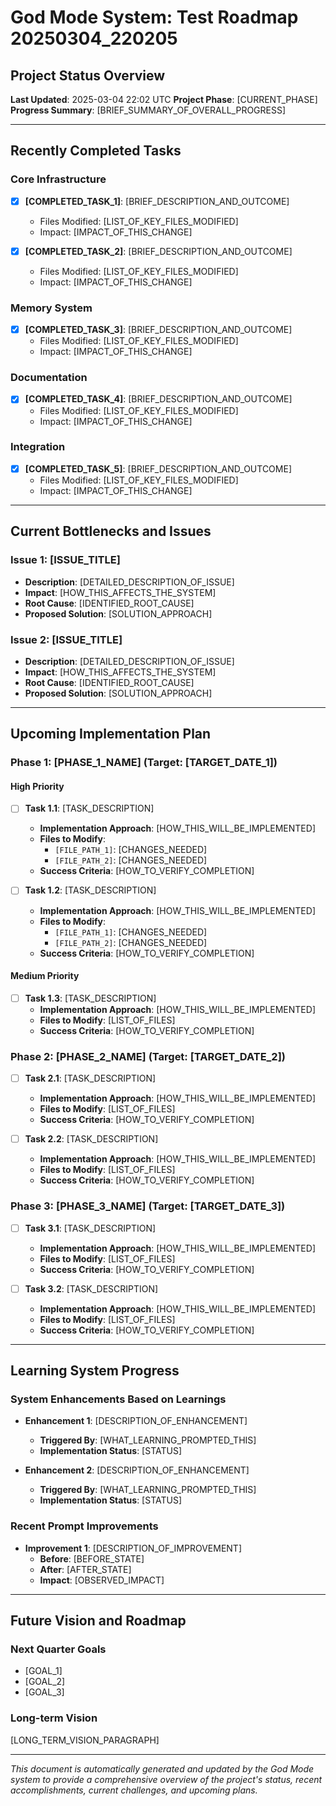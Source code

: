 # God Mode System: Test Roadmap 20250304_220205

## Project Status Overview

**Last Updated**: 2025-03-04 22:02 UTC
**Project Phase**: [CURRENT_PHASE]
**Progress Summary**: [BRIEF_SUMMARY_OF_OVERALL_PROGRESS]

---

## Recently Completed Tasks

### Core Infrastructure
- [x] **[COMPLETED_TASK_1]**: [BRIEF_DESCRIPTION_AND_OUTCOME]
  - Files Modified: [LIST_OF_KEY_FILES_MODIFIED]
  - Impact: [IMPACT_OF_THIS_CHANGE]

- [x] **[COMPLETED_TASK_2]**: [BRIEF_DESCRIPTION_AND_OUTCOME]
  - Files Modified: [LIST_OF_KEY_FILES_MODIFIED]
  - Impact: [IMPACT_OF_THIS_CHANGE]

### Memory System
- [x] **[COMPLETED_TASK_3]**: [BRIEF_DESCRIPTION_AND_OUTCOME]
  - Files Modified: [LIST_OF_KEY_FILES_MODIFIED]
  - Impact: [IMPACT_OF_THIS_CHANGE]

### Documentation
- [x] **[COMPLETED_TASK_4]**: [BRIEF_DESCRIPTION_AND_OUTCOME]
  - Files Modified: [LIST_OF_KEY_FILES_MODIFIED]
  - Impact: [IMPACT_OF_THIS_CHANGE]

### Integration
- [x] **[COMPLETED_TASK_5]**: [BRIEF_DESCRIPTION_AND_OUTCOME]
  - Files Modified: [LIST_OF_KEY_FILES_MODIFIED]
  - Impact: [IMPACT_OF_THIS_CHANGE]

---

## Current Bottlenecks and Issues

### Issue 1: [ISSUE_TITLE]
- **Description**: [DETAILED_DESCRIPTION_OF_ISSUE]
- **Impact**: [HOW_THIS_AFFECTS_THE_SYSTEM]
- **Root Cause**: [IDENTIFIED_ROOT_CAUSE]
- **Proposed Solution**: [SOLUTION_APPROACH]

### Issue 2: [ISSUE_TITLE]
- **Description**: [DETAILED_DESCRIPTION_OF_ISSUE]
- **Impact**: [HOW_THIS_AFFECTS_THE_SYSTEM]
- **Root Cause**: [IDENTIFIED_ROOT_CAUSE]
- **Proposed Solution**: [SOLUTION_APPROACH]

---

## Upcoming Implementation Plan

### Phase 1: [PHASE_1_NAME] (Target: [TARGET_DATE_1])

#### High Priority
- [ ] **Task 1.1**: [TASK_DESCRIPTION]
  - **Implementation Approach**: [HOW_THIS_WILL_BE_IMPLEMENTED]
  - **Files to Modify**: 
    - `[FILE_PATH_1]`: [CHANGES_NEEDED]
    - `[FILE_PATH_2]`: [CHANGES_NEEDED]
  - **Success Criteria**: [HOW_TO_VERIFY_COMPLETION]

- [ ] **Task 1.2**: [TASK_DESCRIPTION]
  - **Implementation Approach**: [HOW_THIS_WILL_BE_IMPLEMENTED]
  - **Files to Modify**: 
    - `[FILE_PATH_1]`: [CHANGES_NEEDED]
    - `[FILE_PATH_2]`: [CHANGES_NEEDED]
  - **Success Criteria**: [HOW_TO_VERIFY_COMPLETION]

#### Medium Priority
- [ ] **Task 1.3**: [TASK_DESCRIPTION]
  - **Implementation Approach**: [HOW_THIS_WILL_BE_IMPLEMENTED]
  - **Files to Modify**: [LIST_OF_FILES]
  - **Success Criteria**: [HOW_TO_VERIFY_COMPLETION]

### Phase 2: [PHASE_2_NAME] (Target: [TARGET_DATE_2])

- [ ] **Task 2.1**: [TASK_DESCRIPTION]
  - **Implementation Approach**: [HOW_THIS_WILL_BE_IMPLEMENTED]
  - **Files to Modify**: [LIST_OF_FILES]
  - **Success Criteria**: [HOW_TO_VERIFY_COMPLETION]

- [ ] **Task 2.2**: [TASK_DESCRIPTION]
  - **Implementation Approach**: [HOW_THIS_WILL_BE_IMPLEMENTED]
  - **Files to Modify**: [LIST_OF_FILES]
  - **Success Criteria**: [HOW_TO_VERIFY_COMPLETION]

### Phase 3: [PHASE_3_NAME] (Target: [TARGET_DATE_3])

- [ ] **Task 3.1**: [TASK_DESCRIPTION]
  - **Implementation Approach**: [HOW_THIS_WILL_BE_IMPLEMENTED]
  - **Files to Modify**: [LIST_OF_FILES]
  - **Success Criteria**: [HOW_TO_VERIFY_COMPLETION]

- [ ] **Task 3.2**: [TASK_DESCRIPTION]
  - **Implementation Approach**: [HOW_THIS_WILL_BE_IMPLEMENTED]
  - **Files to Modify**: [LIST_OF_FILES]
  - **Success Criteria**: [HOW_TO_VERIFY_COMPLETION]

---

## Learning System Progress

### System Enhancements Based on Learnings
- **Enhancement 1**: [DESCRIPTION_OF_ENHANCEMENT]
  - **Triggered By**: [WHAT_LEARNING_PROMPTED_THIS]
  - **Implementation Status**: [STATUS]

- **Enhancement 2**: [DESCRIPTION_OF_ENHANCEMENT]
  - **Triggered By**: [WHAT_LEARNING_PROMPTED_THIS]
  - **Implementation Status**: [STATUS]

### Recent Prompt Improvements
- **Improvement 1**: [DESCRIPTION_OF_IMPROVEMENT]
  - **Before**: [BEFORE_STATE]
  - **After**: [AFTER_STATE]
  - **Impact**: [OBSERVED_IMPACT]

---

## Future Vision and Roadmap

### Next Quarter Goals
- [GOAL_1]
- [GOAL_2]
- [GOAL_3]

### Long-term Vision
[LONG_TERM_VISION_PARAGRAPH]

---

*This document is automatically generated and updated by the God Mode system to provide a comprehensive overview of the project's status, recent accomplishments, current challenges, and upcoming plans.* 